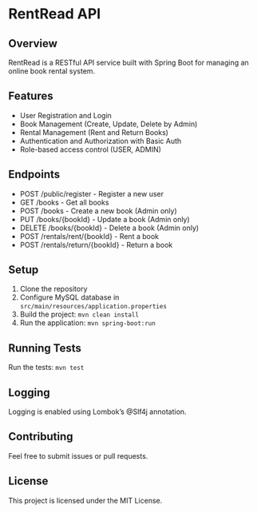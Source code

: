 # RentRead API

## Overview
RentRead is a RESTful API service built with Spring Boot for managing an online book rental system.

## Features
- User Registration and Login
- Book Management (Create, Update, Delete by Admin)
- Rental Management (Rent and Return Books)
- Authentication and Authorization with Basic Auth
- Role-based access control (USER, ADMIN)

## Endpoints
- POST /public/register - Register a new user
- GET /books - Get all books
- POST /books - Create a new book (Admin only)
- PUT /books/{bookId} - Update a book (Admin only)
- DELETE /books/{bookId} - Delete a book (Admin only)
- POST /rentals/rent/{bookId} - Rent a book
- POST /rentals/return/{bookId} - Return a book

## Setup
1. Clone the repository
2. Configure MySQL database in `src/main/resources/application.properties`
3. Build the project: `mvn clean install`
4. Run the application: `mvn spring-boot:run`

## Running Tests
Run the tests: `mvn test`

## Logging
Logging is enabled using Lombok’s @Slf4j annotation.

## Contributing
Feel free to submit issues or pull requests.

## License
This project is licensed under the MIT License.
